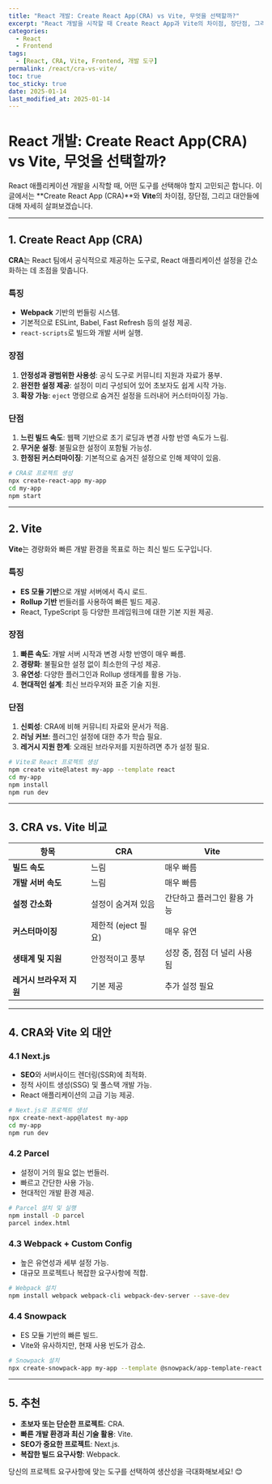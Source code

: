 ```yaml
---
title: "React 개발: Create React App(CRA) vs Vite, 무엇을 선택할까?"
excerpt: "React 개발을 시작할 때 Create React App과 Vite의 차이점, 장단점, 그리고 대안들에 대해 상세히 설명합니다."
categories:
  - React
  - Frontend
tags:
  - [React, CRA, Vite, Frontend, 개발 도구]
permalink: /react/cra-vs-vite/
toc: true
toc_sticky: true
date: 2025-01-14
last_modified_at: 2025-01-14
---
```


# React 개발: Create React App(CRA) vs Vite, 무엇을 선택할까?
React 애플리케이션 개발을 시작할 때, 어떤 도구를 선택해야 할지 고민되곤 합니다. 이 글에서는 **Create React App (CRA)**와 **Vite**의 차이점, 장단점, 그리고 대안들에 대해 자세히 살펴보겠습니다.

---

## 1. Create React App (CRA)

**CRA**는 React 팀에서 공식적으로 제공하는 도구로, React 애플리케이션 설정을 간소화하는 데 초점을 맞춥니다.

### 특징
- **Webpack** 기반의 번들링 시스템.
- 기본적으로 ESLint, Babel, Fast Refresh 등의 설정 제공.
- `react-scripts`로 빌드와 개발 서버 실행.

### 장점
1. **안정성과 광범위한 사용성**: 공식 도구로 커뮤니티 지원과 자료가 풍부.
2. **완전한 설정 제공**: 설정이 미리 구성되어 있어 초보자도 쉽게 시작 가능.
3. **확장 가능**: `eject` 명령으로 숨겨진 설정을 드러내어 커스터마이징 가능.

### 단점
1. **느린 빌드 속도**: 웹팩 기반으로 초기 로딩과 변경 사항 반영 속도가 느림.
2. **무거운 설정**: 불필요한 설정이 포함될 가능성.
3. **한정된 커스터마이징**: 기본적으로 숨겨진 설정으로 인해 제약이 있음.

```bash
# CRA로 프로젝트 생성
npx create-react-app my-app
cd my-app
npm start
```

---

## 2. Vite

**Vite**는 경량화와 빠른 개발 환경을 목표로 하는 최신 빌드 도구입니다.

### 특징
- **ES 모듈 기반**으로 개발 서버에서 즉시 로드.
- **Rollup 기반** 번들러를 사용하여 빠른 빌드 제공.
- React, TypeScript 등 다양한 프레임워크에 대한 기본 지원 제공.

### 장점
1. **빠른 속도**: 개발 서버 시작과 변경 사항 반영이 매우 빠름.
2. **경량화**: 불필요한 설정 없이 최소한의 구성 제공.
3. **유연성**: 다양한 플러그인과 Rollup 생태계를 활용 가능.
4. **현대적인 설계**: 최신 브라우저와 표준 기술 지원.

### 단점
1. **신뢰성**: CRA에 비해 커뮤니티 자료와 문서가 적음.
2. **러닝 커브**: 플러그인 설정에 대한 추가 학습 필요.
3. **레거시 지원 한계**: 오래된 브라우저를 지원하려면 추가 설정 필요.

```bash
# Vite로 React 프로젝트 생성
npm create vite@latest my-app --template react
cd my-app
npm install
npm run dev
```

---

## 3. CRA vs. Vite 비교

| 항목               | CRA                              | Vite                         |
|--------------------|----------------------------------|------------------------------|
| **빌드 속도**       | 느림                              | 매우 빠름                     |
| **개발 서버 속도**   | 느림                              | 매우 빠름                     |
| **설정 간소화**      | 설정이 숨겨져 있음                 | 간단하고 플러그인 활용 가능       |
| **커스터마이징**     | 제한적 (eject 필요)               | 매우 유연                      |
| **생태계 및 지원**   | 안정적이고 풍부                   | 성장 중, 점점 더 널리 사용됨       |
| **레거시 브라우저 지원** | 기본 제공                          | 추가 설정 필요                  |

---

## 4. CRA와 Vite 외 대안

### 4.1 Next.js
- **SEO**와 서버사이드 렌더링(SSR)에 최적화.
- 정적 사이트 생성(SSG) 및 풀스택 개발 가능.
- React 애플리케이션의 고급 기능 제공.

```bash
# Next.js로 프로젝트 생성
npx create-next-app@latest my-app
cd my-app
npm run dev
```

### 4.2 Parcel
- 설정이 거의 필요 없는 번들러.
- 빠르고 간단한 사용 가능.
- 현대적인 개발 환경 제공.

```bash
# Parcel 설치 및 실행
npm install -D parcel
parcel index.html
```

### 4.3 Webpack + Custom Config
- 높은 유연성과 세부 설정 가능.
- 대규모 프로젝트나 복잡한 요구사항에 적합.

```bash
# Webpack 설치
npm install webpack webpack-cli webpack-dev-server --save-dev
```

### 4.4 Snowpack
- ES 모듈 기반의 빠른 빌드.
- Vite와 유사하지만, 현재 사용 빈도가 감소.

```bash
# Snowpack 설치
npx create-snowpack-app my-app --template @snowpack/app-template-react
```

---

## 5. 추천
- **초보자 또는 단순한 프로젝트**: CRA.
- **빠른 개발 환경과 최신 기술 활용**: Vite.
- **SEO가 중요한 프로젝트**: Next.js.
- **복잡한 빌드 요구사항**: Webpack.

당신의 프로젝트 요구사항에 맞는 도구를 선택하여 생산성을 극대화해보세요! 😊

